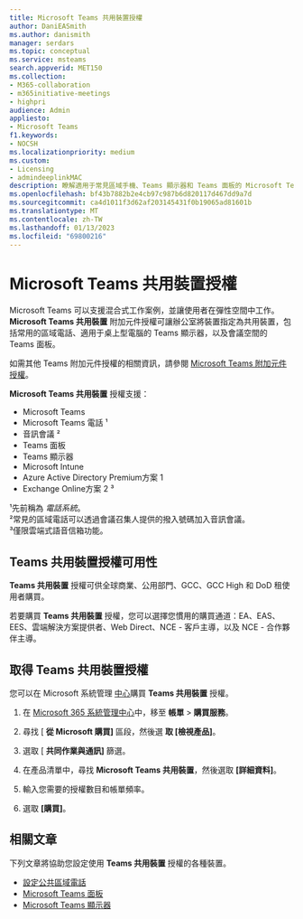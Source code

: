```yaml
---
title: Microsoft Teams 共用裝置授權
author: DaniEASmith
ms.author: danismith
manager: serdars
ms.topic: conceptual
ms.service: msteams
search.appverid: MET150
ms.collection:
- M365-collaboration
- m365initiative-meetings
- highpri
audience: Admin
appliesto:
- Microsoft Teams
f1.keywords:
- NOCSH
ms.localizationpriority: medium
ms.custom:
- Licensing
- admindeeplinkMAC
description: 瞭解適用于常見區域手機、Teams 顯示器和 Teams 面板的 Microsoft Teams 共用裝置授權。
ms.openlocfilehash: bf43b7882b2e4cb97c987b6d820117d467dd9a7d
ms.sourcegitcommit: ca4d1011f3d62af203145431f0b19065ad81601b
ms.translationtype: MT
ms.contentlocale: zh-TW
ms.lasthandoff: 01/13/2023
ms.locfileid: "69800216"
---
```

# <a name="microsoft-teams-shared-devices-licensing"></a>Microsoft Teams 共用裝置授權

Microsoft Teams 可以支援混合式工作案例，並讓使用者在彈性空間中工作。 **Microsoft Teams 共用裝置** 附加元件授權可讓辦公室將裝置指定為共用裝置，包括常用的區域電話、適用于桌上型電腦的 Teams 顯示器，以及會議空間的 Teams 面板。

如需其他 Teams 附加元件授權的相關資訊，請參閱 [Microsoft Teams 附加元件授權](/microsoftteams/teams-add-on-licensing/microsoft-teams-add-on-licensing)。

**Microsoft Teams 共用裝置** 授權支援：

- Microsoft Teams
- Microsoft Teams 電話 &sup1;
- 音訊會議 &sup2;
- Teams 面板
- Teams 顯示器
- Microsoft Intune
- Azure Active Directory Premium方案 1
- Exchange Online方案 2 &sup3;

&sup1;先前稱為 *電話系統*。 </br>
&sup2;常見的區域電話可以透過會議召集人提供的撥入號碼加入音訊會議。 </br>
&sup3;僅限雲端式語音信箱功能。

## <a name="teams-shared-devices-license-availability"></a>Teams 共用裝置授權可用性

**Teams 共用裝置** 授權可供全球商業、公用部門、GCC、GCC High 和 DoD 租使用者購買。

若要購買 **Teams 共用裝置** 授權，您可以選擇您慣用的購買通道：EA、EAS、EES、雲端解決方案提供者、Web Direct、NCE - 客戶主導，以及 NCE - 合作夥伴主導。

## <a name="acquiring-teams-shared-devices-licenses"></a>取得 Teams 共用裝置授權

您可以在 Microsoft 系統管理 [中心](https://go.microsoft.com/fwlink/p/?linkid=2024339)購買 **Teams 共用裝置** 授權。

1. 在 [Microsoft 365 系統管理中心](https://go.microsoft.com/fwlink/p/?linkid=2024339)中，移至 **帳單**  >  **購買服務**。

1. 尋找 [ **從 Microsoft 購買]** 區段，然後選 **取 [檢視產品]**。

1. 選取 [ **共同作業與通訊]** 篩選。

1. 在產品清單中，尋找 **Microsoft Teams 共用裝置**，然後選取 **[詳細資料]**。

1. 輸入您需要的授權數目和帳單頻率。

1. 選取 **[購買]**。

## <a name="related-articles"></a>相關文章

下列文章將協助您設定使用 **Teams 共用裝置** 授權的各種裝置。

- [設定公共區域電話](/microsoftteams/set-up-common-area-phones)
- [Microsoft Teams 面板](/microsoftteams/devices/teams-panels)
- [Microsoft Teams 顯示器](/microsoftteams/devices/teams-displays)
